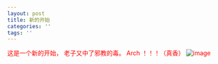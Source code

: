 ```yaml
---
layout: post
title: 新的开始
categories: ''
tags: ''
---
```

<font color="red">这是一个新的开始， 
老子又中了邪教的毒。 
Arch ！！！（真香）<font>
![image](https://raw.githubusercontent.com/justforheart/spiders/gh-pages/img/2018-12-01-18-40-12.png)
